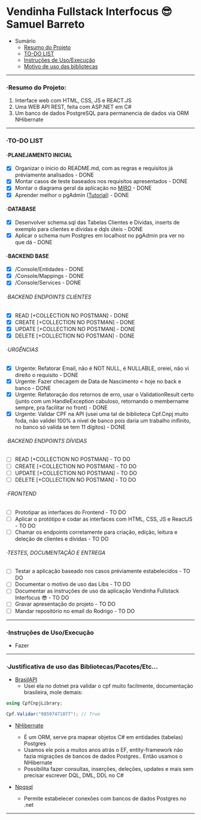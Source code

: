 # Vendinha Fullstack Interfocus 😎 Samuel Barreto

* Sumário
  * [Resumo do Projeto](#resumo-do-projeto)
  * [TO-DO LIST](#to-do-list)
  * [Instruções de Uso/Execução](#instruções-de-usoexecução)
  * [Motivo de uso das bibliotecas](#justificativa-de-uso-das-bibliotecaspacotesetc)

---

### ·Resumo do Projeto:

1. Interface web com HTML, CSS, JS e REACT.JS
2. Uma WEB API REST, feita com ASP.NET em C#
3. Um banco de dados PostgreSQL para permanencia de dados via ORM NHibernate

---

### ·TO-DO LIST

#### ·PLANEJAMENTO INICIAL

* [X] Organizar o ínicio do README.md, com as regras e requisitos já préviamente analisados - DONE
* [X] Montar casos de teste baseados nos requisitos apresentados - DONE
* [X] Montar o diagrama geral da aplicação no [MIRO](https://miro.com/pt/mapeamento-processos/) - DONE
* [X] Aprender melhor o pgAdmin ([Tutorial](https://www.youtube.com/watch?v=WFT5MaZN6g4&ab_channel=DatabaseStar)) - DONE

#### ·DATABASE

* [X] Desenvolver schema.sql das Tabelas Clientes e Dívidas, inserts de exemplo para clientes e dívidas e dqls úteis - DONE
* [X] Aplicar o schema num Postgres em localhost no pgAdmin pra ver no que dá - DONE

#### ·BACKEND BASE

* [X] /Console/Entidades - DONE
* [X] /Console/Mappings - DONE
* [X] /Console/Services - DONE

###### ·BACKEND ENDPOINTS CLIENTES

* [X] READ   [+COLLECTION NO POSTMAN] - DONE
* [X] CREATE [+COLLECTION NO POSTMAN] - DONE
* [X] UPDATE [+COLLECTION NO POSTMAN] - DONE
* [X] DELETE [+COLLECTION NO POSTMAN] - DONE

###### ·URGÊNCIAS

* [X] Urgente: Refatorar Email, não é NOT NULL, é NULLABLE, oreiei, não vi direito o requisito - DONE
* [X] Urgente: Fazer checagem de Data de Nascimento < hoje no back e banco - DONE
* [X] Urgente: Refatoração dos retornos de erro, usar o ValidationResult certo (junto com um HandleException cabuloso, retornando o membername sempre, pra facilitar no front) - DONE
* [X] Urgente: Validar CPF na API (usei uma tal de biblioteca Cpf.Cnpj muito foda, não validei 100% a nível de banco pois daria um trabalho inifinito, no banco só valida se tem 11 dígitos) - DONE

###### ·BACKEND ENDPOINTS DÍVIDAS

* [ ] READ   [+COLLECTION NO POSTMAN] - TO DO
* [ ] CREATE [+COLLECTION NO POSTMAN] - TO DO
* [ ] UPDATE [+COLLECTION NO POSTMAN] - TO DO
* [ ] DELETE [+COLLECTION NO POSTMAN] - TO DO

###### ·FRONTEND

* [ ] Prototipar as interfaces do Frontend - TO DO
* [ ] Aplicar o protótipo e codar as interfaces com HTML, CSS, JS e ReactJS - TO DO
* [ ] Chamar os endpoints corretamente para criação, edição, leitura e deleção de clientes e dívidas - TO DO

###### ·TESTES, DOCUMENTAÇÃO E ENTREGA

* [ ] Testar a aplicação baseado nos casos préviamente estabelecidos - TO DO
* [ ] Documentar o motivo de uso das Libs - TO DO
* [ ] Documentar as instruções de uso da aplicação Vendinha Fullstack Interfocus 😎 - TO DO
* [ ] Gravar apresentação do projeto - TO DO
* [ ] Mandar repositório no email do Rodrigo - TO DO

---

### ·Instruções de Uso/Execução

* Fazer

---

### ·Justificativa de uso das Bibliotecas/Pacotes/Etc...

* [BrasilAPI](https://github.com/RBonaldi/CPF.CNPJ)
  * Usei ela no dotnet pra validar o cpf muito facilmente, documentação brasileira, mole demais:

```csharp
using CpfCnpjLibrary;

Cpf.Validar("08597471077"); // True
```

* [NHibernate](https://nhibernate.info/)
  * É um ORM, serve pra mapear objetos C# em entidades (tabelas) Postgres
  * Usamos ele pois a muitos anos atrás o EF, entity-framework não fazia migrações de bancos de dados Postgres.. Então usamos o NHibernate
  * Possibilita fazer consultas, inserções, deleções, updates e mais sem precisar escrever DQL, DML, DDL no C#

* [Npgsql](https://github.com/npgsql/npgsql)
  * Permite estabelecer conexões com bancos de dados Postgres no .net

---
